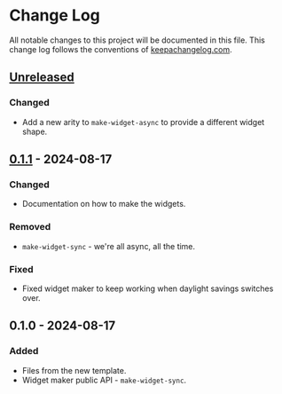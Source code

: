 # Change Log
All notable changes to this project will be documented in this file. This change log follows the conventions of [keepachangelog.com](http://keepachangelog.com/).

## [Unreleased]
### Changed
- Add a new arity to `make-widget-async` to provide a different widget shape.

## [0.1.1] - 2024-08-17
### Changed
- Documentation on how to make the widgets.

### Removed
- `make-widget-sync` - we're all async, all the time.

### Fixed
- Fixed widget maker to keep working when daylight savings switches over.

## 0.1.0 - 2024-08-17
### Added
- Files from the new template.
- Widget maker public API - `make-widget-sync`.

[Unreleased]: https://sourcehost.site/your-name/clojure-pet-shop/compare/0.1.1...HEAD
[0.1.1]: https://sourcehost.site/your-name/clojure-pet-shop/compare/0.1.0...0.1.1
